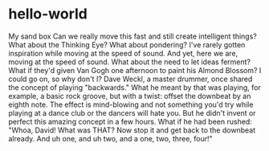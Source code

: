 # hello-world
My sand box
Can we really move this fast and still create intelligent things? What about the Thinking Eye? What about pondering? I've rarely gotten inspiration while moving at the speed of sound. And yet, here we are, moving at the speed of sound. What about the need to let ideas ferment? What if they'd given Van Gogh one afternoon to paint his Almond Blossom? 
I could go on, so why don't I? 
Dave Weckl, a master drummer, once shared the concept of playing "backwards." What he meant by that was playing, for example, a basic rock groove, but with a twist: offset the downbeat by an eighth note. The effect is mind-blowing and not something you'd try while playing at a dance club or the dancers will hate you. But he didn't invent or perfect this amazing concept in a few hours. What if he had been rushed: "Whoa, David! What was THAT? Now stop it and get back to the downbeat already. And uh one, and uh two, and a one, two, three, four!" 
